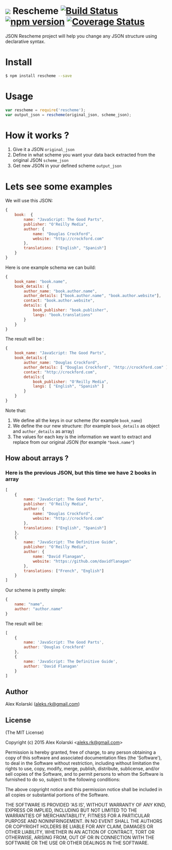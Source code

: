 <img src="https://raw.github.com/kolarski/rescheme/master/logo.png"> Rescheme [![Build Status](https://travis-ci.org/kolarski/rescheme.svg)](https://travis-ci.org/kolarski/rescheme)  [![npm version](https://badge.fury.io/js/rescheme.svg)](http://badge.fury.io/js/rescheme)  [![Coverage Status](https://coveralls.io/repos/kolarski/rescheme/badge.svg?branch=master)](https://coveralls.io/r/kolarski/rescheme?branch=master)
=======

JSON Rescheme project will help you change any JSON structure using declarative syntax.

# Install

```bash
$ npm install rescheme --save
```

# Usage
```js
var rescheme = require('rescheme');
var output_json = rescheme(original_json, scheme_json);
```

# How it works ? 

1. Give it a JSON `original_json`
2. Define in what scheme you want your data back extracted from the original JSON `scheme_json`
3. Get new JSON in your defined scheme `output_json`


# Lets see some examples
We will use this JSON: 
```js
{
    book:  {
        name: "JavaScript: The Good Parts",
        publisher: "O'Reilly Media",
        author: {
            name: "Douglas Crockford",
            website: "http://crockford.com"
        },
        translations: ["English", "Spanish"]
    }
}
```

Here is one example schema we can build: 
```js
{
    book_name: "book.name",
    book_details: {
        author_name: "book.author.name",
        author_details: ["book.author.name", "book.author.website"],
        contact: "book.author.website",
        details: {
            book_publisher: "book.publisher",
            langs: "book.translations"
        }
    }
}
```

The result will be : 
```js
{
    book_name: "JavaScript: The Good Parts",
    book_details:{
        author_name: "Douglas Crockford",
        author_details: [ "Douglas Crockford", "http://crockford.com" ],
        contact: "http://crockford.com",
        details:{
            book_publisher: "O'Reilly Media",
            langs: [ "English", "Spanish" ]
        }
    }
}
```


Note that:

1. We define all the keys in our scheme (for example `book_name`)
2. We define the our new structure: (for example `book_details` as object and `author_details` as array)
3. The values for each key is the information we want to extract and replace from our original JSON (for example `"book.name"`)

## How about arrays ?
### Here is the previous JSON, but this time we have 2 books in array

```js
[
    {
        name: "JavaScript: The Good Parts",
        publisher: "O'Reilly Media",
        author: {
            name: "Douglas Crockford",
            website: "http://crockford.com"
        },
        translations: ["English", "Spanish"]
    },
    {
        name: "JavaScript: The Definitive Guide",
        publisher: "O'Reilly Media",
        author: {
            name: "David Flanagan",
            website: "https://github.com/davidflanagan"
        },
        translations: ["French", "English"]
    }
]
```

Our scheme is pretty simple:

```js
{
    name: "name",
    author: "author.name"
}
```
The result will be: 
```js
[
    {
        name: 'JavaScript: The Good Parts',
        author: 'Douglas Crockford'
    },
    {
        name: 'JavaScript: The Definitive Guide',
        author: 'David Flanagan'
    }
]
```

## Author
Alex Kolarski (aleks.rk@gmail.com)

## License 

(The MIT License)

Copyright (c) 2015 Alex Kolarski &lt;aleks.rk@gmail.com&gt;

Permission is hereby granted, free of charge, to any person obtaining
a copy of this software and associated documentation files (the
'Software'), to deal in the Software without restriction, including
without limitation the rights to use, copy, modify, merge, publish,
distribute, sublicense, and/or sell copies of the Software, and to
permit persons to whom the Software is furnished to do so, subject to
the following conditions:

The above copyright notice and this permission notice shall be
included in all copies or substantial portions of the Software.

THE SOFTWARE IS PROVIDED 'AS IS', WITHOUT WARRANTY OF ANY KIND,
EXPRESS OR IMPLIED, INCLUDING BUT NOT LIMITED TO THE WARRANTIES OF
MERCHANTABILITY, FITNESS FOR A PARTICULAR PURPOSE AND NONINFRINGEMENT.
IN NO EVENT SHALL THE AUTHORS OR COPYRIGHT HOLDERS BE LIABLE FOR ANY
CLAIM, DAMAGES OR OTHER LIABILITY, WHETHER IN AN ACTION OF CONTRACT,
TORT OR OTHERWISE, ARISING FROM, OUT OF OR IN CONNECTION WITH THE
SOFTWARE OR THE USE OR OTHER DEALINGS IN THE SOFTWARE.
